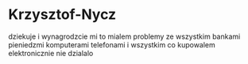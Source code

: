 # Krzysztof-Nycz
dziekuje i wynagrodzcie mi to mialem problemy ze wszystkim bankami pieniedzmi komputerami telefonami i wszystkim co kupowalem elektronicznie nie dzialalo
